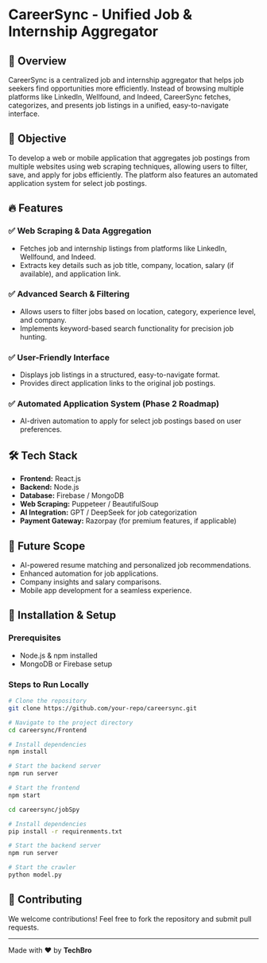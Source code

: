 # CareerSync - Unified Job & Internship Aggregator

## 🚀 Overview
CareerSync is a centralized job and internship aggregator that helps job seekers find opportunities more efficiently. Instead of browsing multiple platforms like LinkedIn, Wellfound, and Indeed, CareerSync fetches, categorizes, and presents job listings in a unified, easy-to-navigate interface.

## 🎯 Objective
To develop a web or mobile application that aggregates job postings from multiple websites using web scraping techniques, allowing users to filter, save, and apply for jobs efficiently. The platform also features an automated application system for select job postings.

## 🔥 Features 
### ✅ Web Scraping & Data Aggregation
- Fetches job and internship listings from platforms like LinkedIn, Wellfound, and Indeed.
- Extracts key details such as job title, company, location, salary (if available), and application link.

### ✅ Advanced Search & Filtering
- Allows users to filter jobs based on location, category, experience level, and company.
- Implements keyword-based search functionality for precision job hunting.

### ✅ User-Friendly Interface
- Displays job listings in a structured, easy-to-navigate format.
- Provides direct application links to the original job postings.

### ✅ Automated Application System (Phase 2 Roadmap)
- AI-driven automation to apply for select job postings based on user preferences.

## 🛠️ Tech Stack
- **Frontend:** React.js
- **Backend:** Node.js
- **Database:** Firebase / MongoDB
- **Web Scraping:** Puppeteer / BeautifulSoup
- **AI Integration:** GPT / DeepSeek for job categorization
- **Payment Gateway:** Razorpay (for premium features, if applicable)

## 🔮 Future Scope
- AI-powered resume matching and personalized job recommendations.
- Enhanced automation for job applications.
- Company insights and salary comparisons.
- Mobile app development for a seamless experience.

## 🚀 Installation & Setup
### Prerequisites
- Node.js & npm installed
- MongoDB or Firebase setup

### Steps to Run Locally
```bash
# Clone the repository
git clone https://github.com/your-repo/careersync.git

# Navigate to the project directory
cd careersync/Frontend

# Install dependencies
npm install

# Start the backend server
npm run server

# Start the frontend
npm start
```

```bash
cd careersync/jobSpy

# Install dependencies
pip install -r requirenments.txt

# Start the backend server
npm run server

# Start the crawler
python model.py
```

## 🤝 Contributing
We welcome contributions! Feel free to fork the repository and submit pull requests.

---
Made with ❤️ by **TechBro**


